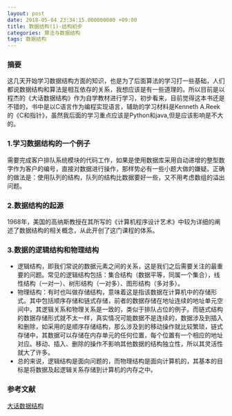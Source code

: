 ```yaml
---
layout: post
date: 2018-05-04 23:34:15.000000000 +09:00
title: 数据结构(1)-结构初步
categories: 算法与数据结构
tags: 数据结构
---
```

### 摘要

这几天开始学习数据结构方面的知识，也是为了后面算法的学习打一些基础，人们都说数据结构和算法是相互依存的关系，我想应该是有一些道理的。所以目前是以程杰的《大话数据结构》作为自学教材进行学习，初步看来，目前觉得这本书还是不错的，书中是以C语言作为编程实现语言，辅助的学习材料是Kenneth A.Reek的《C和指针》，虽然我后面的学习重点应该是Python和java,但是应该影响是不大的。

<!-- more -->

### 1.学习数据结构的一个例子

需要完成客户排队系统模块的代码工作，如果是使用数据库采用自动递增的整型数字作为客户的编号，直接对数据进行操作，那样势必有一些小题大做的嫌疑。正确的做法是：使用队列的结构，队列的结构比数据要好一些，又不用考虑数组的溢出问题。

### 2.数据结构的起源

1968年，美国的高纳斯教授在其所写的《计算机程序设计艺术》中较为详细的阐述了数据结构的相关概念，从此开创了这门课程的体系。

### 3.数据的逻辑结构和物理结构

- 逻辑结构，即我们常说的数据元素之间的关系，这是我们之后需要关注的最重要的问题。常见的逻辑结构包括：集合结构（数据平等，同属一个集合），线性结构（一对一）、树形结构（一对多）、图形结构（多对多）。
- 物理结构：有时也叫做存储结构，意味着这是指该数据在计算机中的存储形式。其中包括顺序存储和链式存储，前者的数据存储在地址连续的地址单元空间中，其逻辑关系和物理关系是一致的，类似于排队占位的例子。而链式结构的数据存储形式就不太一样，真实情况可能数据不是连续的，数据涉及到插入和删除，如采用的是顺序存储结构，那么涉及到的移动操作就比较繁琐，链式存储中，其数据可以存储在内存单元的任何位置，每个位置有一个相应的地址对应。移动、插入、删除的操作不影响其他数据的结构独立性，所以其灵活性就大了许多。
- 总的来说，逻辑结构是面向问题的，而物理结构是面向计算机的，其基本的目标是将数据及起逻辑关系存储到计算机的内存之中。


### 参考文献

[大话数据结构](https://book.douban.com/subject/6424904/)


